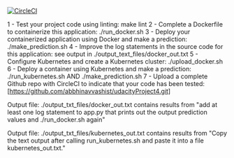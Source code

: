 [![CircleCI](https://dl.circleci.com/status-badge/img/gh/abbhinavvashist/udacityProject4/tree/main.svg?style=shield)](https://dl.circleci.com/status-badge/redirect/gh/abbhinavvashist/udacityProject4/tree/main)

1 - Test your project code using linting: make lint
2 - Complete a Dockerfile to containerize this application: ./run_docker.sh
3 - Deploy your containerized application using Docker and make a prediction: ./make_prediction.sh
4 - Improve the log statements in the source code for this application: see output in ./output_text_files/docker_out.txt
5 - Configure Kubernetes and create a Kubernetes cluster: ./upload_docker.sh
6 - Deploy a container using Kubernetes and make a prediction: ./run_kubernetes.sh AND ./make_prediction.sh
7 - Upload a complete Github repo with CircleCI to indicate that your code has been tested: [https://github.com/abbhinavvashist/udacityProject4.git]

Output file: ./output_txt_files/docker_out.txt contains results from "add at least one log statement to app.py that prints out the output prediction values and ./run_docker.sh again"

Output file: ./output_txt_files/kubernetes_out.txt contains results from "Copy the text output after calling run_kubernetes.sh and paste it into a file kubernetes_out.txt."
